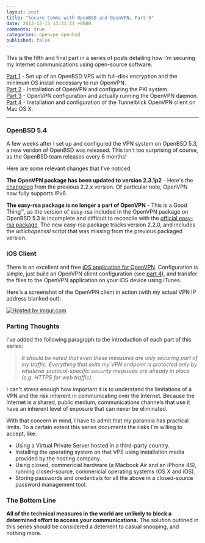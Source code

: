 ```yaml
---
layout: post
title: "Secure Comms with OpenBSD and OpenVPN, Part 5"
date: 2013-12-15 13:21:11 +0800
comments: true
categories: openvpn openbsd
published: false
---
```


This is the fifth and final part in a series of posts detailing how I’m securing my Internet communications using open-source software.

[Part 1]() - Set up of an OpenBSD VPS with full-disk encryption and the minimum OS install necessary to run OpenVPN.  
[Part 2]() - Installation of OpenVPN and configuring the PKI system.  
[Part 3](/2013/12/11/secure-comms-with-openbsd-and-openvpn-part-3/) - OpenVPN configuration and actually running the OpenVPN daemon.  
[Part 4]() - Installation and configuration of the Tunnelblick OpenVPN client on Mac OS X.

---

### OpenBSD 5.4

A few weeks after I set up and configured the VPN system on OpenBSD 5.3, a new version of OpenBSD was released. This isn't too surprising of course, as the OpenBSD team releases every 6 months!

Here are some relevant changes that I've noticed:

**The OpenVPN package has been updated to version 2.3.1p2** - Here's the [changelog](https://community.openvpn.net/openvpn/wiki/ChangesInOpenvpn23#OpenVPN2.3.0) from the previous 2.2.x version. Of particular note, OpenVPN now fully supports IPv6.

**The easy-rsa package is no longer a part of OpenVPN** - This is a Good Thing™, as the version of easy-rsa included in the OpenVPN package on OpenBSD 5.3 is incomplete and difficult to reconcile with the [official easy-rsa package](https://github.com/OpenVPN/easy-rsa). The new easy-rsa package tracks version 2.2.0, and includes the _whichopenssl_ script that was missing from the previous packaged version.

### iOS Client

There is an excellent and free [iOS application for OpenVPN](https://itunes.apple.com/app/openvpn-connect/id590379981). Configuration is simple, just build an OpenVPN client configuration (see [part 4]()), and transfer the files to the OpenVPN application on your iOS device using iTunes.

Here's a screenshot of the OpenVPN client in action (with my actual VPN IP address blanked out):

<a href="http://imgur.com/TsUwTfp"><img src="http://i.imgur.com/TsUwTfpl.jpg" title="Hosted by imgur.com"/></a>

### Parting Thoughts

I've added the following paragraph to the introduction of each part of this series:

> _It should be noted that even these measures are only securing part of my traffic. Everything that exits my VPN endpoint is protected only by whatever protocol-specific security measures are already in place (e.g. HTTPS for web traffic)._

I can't stress enough how important it is to understand the limitations of a VPN and the risk inherent in communicating over the Internet. Because the Internet is a shared, public medium, communications channels that use it have an inherent level of exposure that can never be eliminated.

With that concern in mind, I have to admit that my paranoia has practical limits. To a certain extent this series documents the risks I'm willing to accept, like:

- Using a Virtual Private Server hosted in a third-party country.
- Installing the operating system on that VPS using installation media provided by the hosting company.
- Using closed, commericial hardware (a Macbook Air and an iPhone 4S), running closed-source, commericial operating systems (OS X and iOS).
- Storing passwords and credentials for all the above in a closed-source password management tool.

### The Bottom Line

**All of the technical measures in the world are unlikely to block a determined effort to access your communications.** The solution outlined in this series should be considered a deterrent to casual snooping, and nothing more.
